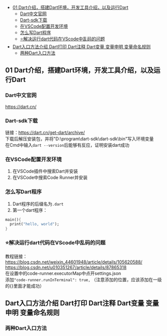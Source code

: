 - [01 Dart介绍，搭建Dart环境，开发工具介绍，以及运行Dart](#01-dart介绍搭建dart环境开发工具介绍以及运行dart)
  - [Dart中文官网](#dart中文官网)
  - [Dart-sdk下载](#dart-sdk下载)
  - [在VSCode配置开发环境](#在vscode配置开发环境)
  - [怎么写Dart程序](#怎么写dart程序)
  - [⭐解决运行dart代码在VScode中乱码的问题](#解决运行dart代码在vscode中乱码的问题)
- [Dart入口方法介绍 Dart打印 Dart注释 Dart变量 变量申明 变量命名规则](#dart入口方法介绍-dart打印-dart注释-dart变量-变量申明-变量命名规则)
  - [两种Dart入口方法](#两种dart入口方法)
## 01 Dart介绍，搭建Dart环境，开发工具介绍，以及运行Dart
### Dart中文官网
https://dart.cn/  
### Dart-sdk下载

链接：<https://dart.cn/get-dart/archive/>  
下载后解压安装包，并将"D:\program\dart-sdk\dart-sdk\bin"写入环境变量  
在Cmd中输入`dart --version`后能够有反应，证明安装dart成功  

### 在VSCode配置开发环境

1. 在VSCode插件中搜索Dart并安装  
2. 在VSCode中搜索Code Runner并安装  

### 怎么写Dart程序

1. Dart程序的后缀名为`.dart`  
2. 第一个dart程序：

```dart
main(){
  print("hello, world");
}
```
### ⭐解决运行dart代码在VScode中乱码的问题
教程链接：https://blog.csdn.net/weixin_44601948/article/details/105620588/  https://blog.csdn.net/u010351267/article/details/87865318  
在设置中的code-runner.executorMap中点开settings.json  
添加`"code-runner.runInTerminal": true,`  （注意添加的位置，应该添加在一级的{}里面才能成功）  
## Dart入口方法介绍 Dart打印 Dart注释 Dart变量 变量申明 变量命名规则
### 两种Dart入口方法


